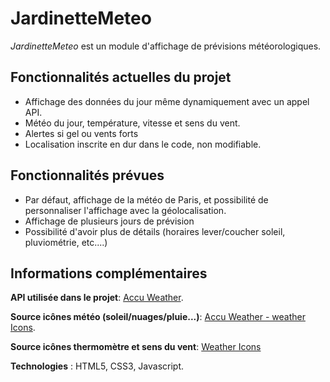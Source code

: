 # JardinetteMeteo 

*JardinetteMeteo* est un module d'affichage de prévisions météorologiques.

## Fonctionnalités actuelles du projet

- Affichage des données du jour même dynamiquement avec un appel API.
- Météo du jour, température, vitesse et sens du vent.
- Alertes si gel ou vents forts
- Localisation inscrite en dur dans le code, non modifiable.

## Fonctionnalités prévues  

- Par défaut, affichage de la météo de Paris, et possibilité de personnaliser l'affichage avec la géolocalisation.
- Affichage de plusieurs jours de prévision
- Possibilité d'avoir plus de détails (horaires lever/coucher soleil, pluviométrie, etc....)


## Informations complémentaires 
**API utilisée dans le projet**:  [Accu Weather](https://developer.accuweather.com/).

**Source icônes météo (soleil/nuages/pluie...)**: [Accu Weather - weather Icons](https://developer.accuweather.com/weather-icons).

**Source icônes thermomètre et sens du vent**: [Weather Icons](https://erikflowers.github.io/weather-icons/)


**Technologies** : HTML5, CSS3, Javascript.